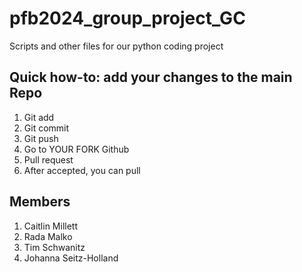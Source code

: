 # pfb2024_group_project_GC
Scripts and other files for our python coding project
## Quick how-to: add your changes to the main Repo
1. Git add
2. Git commit
3. Git push
4. Go to YOUR FORK Github
5. Pull request
6. After accepted, you can pull
## Members
1. Caitlin Millett
2. Rada Malko
3. Tim Schwanitz
4. Johanna Seitz-Holland

